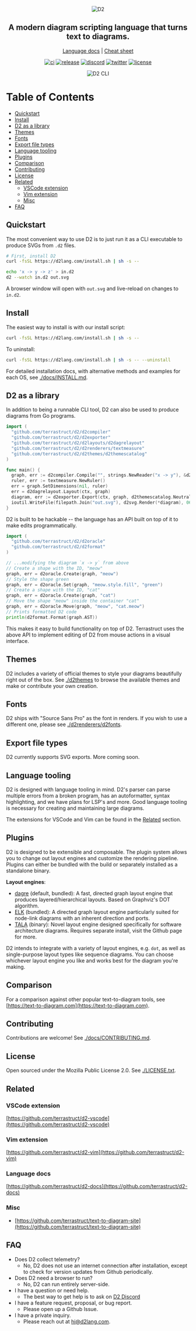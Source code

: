 <div align="center">
  <img src="./docs/assets/banner.png" alt="D2" />
  <h2>
    A modern diagram scripting language that turns text to diagrams.
  </h2>

[Language docs](https://d2lang.com) | [Cheat sheet](./docs/assets/cheat_sheet.pdf)

[![ci](https://github.com/terrastruct/d2/actions/workflows/ci.yml/badge.svg)](https://github.com/terrastruct/d2/actions/workflows/ci.yml)
[![release](https://img.shields.io/github/v/release/terrastruct/d2)](https://github.com/terrastruct/d2/releases)
[![discord](https://img.shields.io/discord/1039184639652265985?label=discord)](https://discord.gg/NF6X8K4eDq)
[![twitter](https://img.shields.io/twitter/follow/terrastruct?style=social)](https://twitter.com/terrastruct)
[![license](https://img.shields.io/github/license/terrastruct/d2?color=9cf)](./LICENSE.txt)

<img src="./docs/assets/cli.gif" alt="D2 CLI" />

</div>

# Table of Contents

<!-- toc -->

- [Quickstart](#quickstart)
- [Install](#install)
- [D2 as a library](#d2-as-a-library)
- [Themes](#themes)
- [Fonts](#fonts)
- [Export file types](#export-file-types)
- [Language tooling](#language-tooling)
- [Plugins](#plugins)
- [Comparison](#comparison)
- [Contributing](#contributing)
- [License](#license)
- [Related](#related)
  * [VSCode extension](#vscode-extension)
  * [Vim extension](#vim-extension)
  * [Misc](#misc)
- [FAQ](#faq)

<!-- tocstop -->

## Quickstart

The most convenient way to use D2 is to just run it as a CLI executable to
produce SVGs from `.d2` files.

```sh
# First, install D2
curl -fsSL https://d2lang.com/install.sh | sh -s --

echo 'x -> y -> z' > in.d2
d2 --watch in.d2 out.svg
```

A browser window will open with `out.svg` and live-reload on changes to `in.d2`.

## Install

The easiest way to install is with our install script:

```sh
curl -fsSL https://d2lang.com/install.sh | sh -s --
```

To uninstall:

```sh
curl -fsSL https://d2lang.com/install.sh | sh -s -- --uninstall
```

For detailed installation docs, with alternative methods and examples for each OS, see
[./docs/INSTALL.md](./docs/INSTALL.md).

## D2 as a library

In addition to being a runnable CLI tool, D2 can also be used to produce diagrams from
Go programs.

```go
import (
  "github.com/terrastruct/d2/d2compiler"
  "github.com/terrastruct/d2/d2exporter"
  "github.com/terrastruct/d2/d2layouts/d2dagrelayout"
  "github.com/terrastruct/d2/d2renderers/textmeasure"
  "github.com/terrastruct/d2/d2themes/d2themescatalog"
)

func main() {
  graph, err := d2compiler.Compile("", strings.NewReader("x -> y"), &d2compiler.CompileOptions{ UTF16: true })
  ruler, err := textmeasure.NewRuler()
  err = graph.SetDimensions(nil, ruler)
  err = d2dagrelayout.Layout(ctx, graph)
  diagram, err := d2exporter.Export(ctx, graph, d2themescatalog.NeutralDefault)
  ioutil.WriteFile(filepath.Join("out.svg"), d2svg.Render(*diagram), 0600)
}
```

D2 is built to be hackable -- the language has an API built on top of it to make edits
programmatically.

```go
import (
  "github.com/terrastruct/d2/d2oracle"
  "github.com/terrastruct/d2/d2format"
)

// ...modifying the diagram `x -> y` from above
// Create a shape with the ID, "meow"
graph, err = d2oracle.Create(graph, "meow")
// Style the shape green
graph, err = d2oracle.Set(graph, "meow.style.fill", "green")
// Create a shape with the ID, "cat"
graph, err = d2oracle.Create(graph, "cat")
// Move the shape "meow" inside the container "cat"
graph, err = d2oracle.Move(graph, "meow", "cat.meow")
// Prints formatted D2 code
println(d2format.Format(graph.AST))
```

This makes it easy to build functionality on top of D2. Terrastruct uses the above API to
implement editing of D2 from mouse actions in a visual interface.

## Themes

D2 includes a variety of official themes to style your diagrams beautifully right out of
the box. See [./d2themes](./d2themes) to browse the available themes and make or
contribute your own creation.

## Fonts

D2 ships with "Source Sans Pro" as the font in renders. If you wish to use a different
one, please see [./d2renderers/d2fonts](./d2renderers/d2fonts).

## Export file types

D2 currently supports SVG exports. More coming soon.

## Language tooling

D2 is designed with language tooling in mind. D2's parser can parse multiple errors from a
broken program, has an autoformatter, syntax highlighting, and we have plans for LSP's and
more. Good language tooling is necessary for creating and maintaining large diagrams.

The extensions for VSCode and Vim can be found in the [Related](#related) section.

## Plugins

D2 is designed to be extensible and composable. The plugin system allows you to
change out layout engines and customize the rendering pipeline. Plugins can either be
bundled with the build or separately installed as a standalone binary.

**Layout engines**:

- [dagre](https://github.com/dagrejs/dagre) (default, bundled): A fast, directed graph
  layout engine that produces layered/hierarchical layouts. Based on Graphviz's DOT
  algorithm.
- [ELK](https://github.com/kieler/elkjs) (bundled): A directed graph layout engine
  particularly suited for node-link diagrams with an inherent direction and ports.
- [TALA](https://github.com/terrastruct/TALA) (binary): Novel layout engine designed
  specifically for software architecture diagrams. Requires separate install, visit the
  Github page for more.

D2 intends to integrate with a variety of layout engines, e.g. `dot`, as well as
single-purpose layout types like sequence diagrams. You can choose whichever layout engine
you like and works best for the diagram you're making.

## Comparison

For a comparison against other popular text-to-diagram tools, see
[https://text-to-diagram.com](https://text-to-diagram.com).

## Contributing

Contributions are welcome! See [./docs/CONTRIBUTING.md](./docs/CONTRIBUTING.md).

## License

Open sourced under the Mozilla Public License 2.0. See [./LICENSE.txt](./LICENSE.txt).

## Related

### VSCode extension

[https://github.com/terrastruct/d2-vscode](https://github.com/terrastruct/d2-vscode)

### Vim extension

[https://github.com/terrastruct/d2-vim](https://github.com/terrastruct/d2-vim)

### Language docs

[https://github.com/terrastruct/d2-docs](https://github.com/terrastruct/d2-docs)

### Misc

- [https://github.com/terrastruct/text-to-diagram-site](https://github.com/terrastruct/text-to-diagram-site)

## FAQ

- Does D2 collect telemetry?
  - No, D2 does not use an internet connection after installation, except to check for
    version updates from Github periodically.
- Does D2 need a browser to run?
  - No, D2 can run entirely server-side.
- I have a question or need help.
  - The best way to get help is to ask on [D2 Discord](https://discord.gg/NF6X8K4eDq)
- I have a feature request, proposal, or bug report.
  - Please open up a Github Issue.
- I have a private inquiry.
  - Please reach out at [hi@d2lang.com](hi@d2lang.com).
